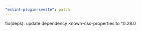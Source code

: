 ```yaml
---
"eslint-plugin-svelte": patch
---
```


fix(deps): update dependency known-css-properties to ^0.28.0
